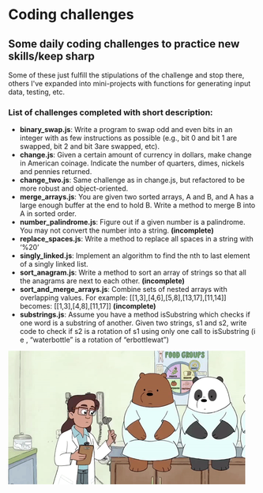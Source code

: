 # Coding challenges

## Some daily coding challenges to practice new skills/keep sharp
Some of these just fulfill the stipulations of the challenge and stop there, others I've expanded into mini-projects with functions for generating input data, testing, etc.  

### List of challenges completed with short description:

- **binary_swap.js**: Write a program to swap odd and even bits in an integer with as few instructions as possible (e.g., bit 0 and bit 1 are swapped, bit 2 and bit 3are swapped, etc).
- **change.js**: Given a certain amount of currency in dollars, make change in American coinage. Indicate the number of quarters, dimes, nickels and pennies returned.
- **change_two.js**: Same challenge as in change.js, but refactored to be more robust and object-oriented.
- **merge_arrays.js**: You are given two sorted arrays, A and B, and A has a large enough buffer at the end to hold B. Write a method to merge B into A in sorted order.
-  **number_palindrome.js**:  Figure out if a given number is a palindrome. You may not convert the number into a string. **(incomplete)**
- **replace_spaces.js**: Write a method to replace all spaces in a string with ‘%20’
- **singly_linked.js**: Implement an algorithm to find the nth to last element of a singly linked list.
- **sort_anagram.js**: Write a method to sort an array of strings so that all the anagrams are next to each other. **(incomplete)**
- **sort_and_merge_arrays.js**: Combine sets of nested arrays with overlapping values. For example: [[1,3],[4,6],[5,8],[13,17],[11,14]] becomes: [[1,3],[4,8],[11,17]] **(incomplete)**
- **substrings.js**: Assume you have a method isSubstring which checks if one word is a substring of another. Given two strings, s1 and s2, write code to check if s2 is a rotation of s1 using only one call to isSubstring (i e , “waterbottle” is a rotation of “erbottlewat”)

![](gif.gif)
